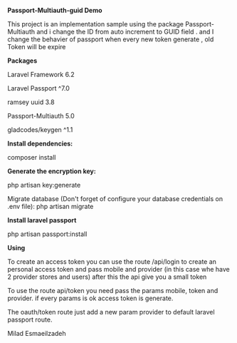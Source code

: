 **Passport-Multiauth-guid Demo** 

This project is an implementation sample using the package Passport-Multiauth and i change the ID from auto increment to GUID field . and I change the behavier of passport when every new token generate , old Token will be expire

**Packages** 

Laravel Framework 6.2 

Laravel Passport ^7.0 

ramsey uuid 3.8 

Passport-Multiauth 5.0 

gladcodes/keygen ^1.1


**Install dependencies:** 

composer install

**Generate the encryption key:** 

php artisan key:generate

Migrate database (Don't forget of configure your database credentials on .env file): php artisan migrate

**Install laravel passport** 

php artisan passport:install

**Using**
 
 To create an access token you can use the route /api/login to create an personal access token and pass mobile and provider (in this case whe have 2 provider stores and users) after this the api give you a small token

To use the route api/token you need pass the params mobile, token and provider. if every params is ok access token is generate.

The oauth/token route just add a new param provider to default laravel passport route.

Milad Esmaeilzadeh

